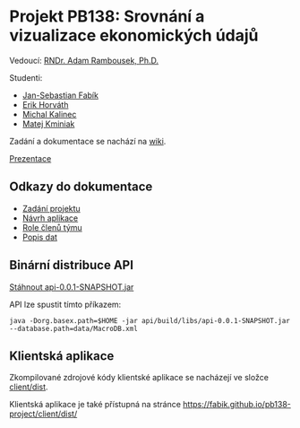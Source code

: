 # Projekt PB138: Srovnání a vizualizace ekonomických údajů

Vedoucí: [RNDr. Adam Rambousek, Ph.D.](https://is.muni.cz/auth/osoba/60380)

Studenti:
- [Jan-Sebastian Fabík](https://is.muni.cz/auth/osoba/433385)
- [Erik Horváth](https://is.muni.cz/auth/osoba/445426)
- [Michal Kalinec](https://is.muni.cz/auth/osoba/444505)
- [Matej Kminiak](https://is.muni.cz/auth/osoba/444487)

Zadání a dokumentace se nachází na [wiki](https://github.com/fabik/pb138-project/wiki).

[Prezentace](https://docs.google.com/presentation/d/1YBV20AoFXUpHA9zRh6vIg_dJr_ZMUT7VgbGj69w3sMs/edit)

## Odkazy do dokumentace

- [Zadání projektu](https://github.com/fabik/pb138-project/wiki)
- [Návrh aplikace](https://github.com/fabik/pb138-project/wiki/N%C3%A1vrh-aplikace)
- [Role členů týmu](https://github.com/fabik/pb138-project/wiki/Role-%C4%8Dlen%C5%AF-t%C3%BDmu)
- [Popis dat](https://github.com/fabik/pb138-project/wiki/Data)

## Binární distribuce API

[Stáhnout api-0.0.1-SNAPSHOT.jar](https://fabik.github.io/pb138-project/api/build/libs/api-0.0.1-SNAPSHOT.jar)

API lze spustit tímto příkazem:

```
java -Dorg.basex.path=$HOME -jar api/build/libs/api-0.0.1-SNAPSHOT.jar --database.path=data/MacroDB.xml
```

## Klientská aplikace

Zkompilované zdrojové kódy klientské aplikace se nacházejí ve složce [client/dist](client/dist).

Klientská aplikace je také přístupná na stránce https://fabik.github.io/pb138-project/client/dist/
